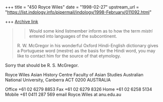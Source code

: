 +++
title = "450 Royce Wiles"
date = "1998-02-27"
upstream_url = "https://list.indology.info/pipermail/indology/1998-February/011092.html"

+++
[Archive link](https://list.indology.info/pipermail/indology/1998-February/011092.html)

>>Would some kind listmember inform as to how the term *mistri* entered
>>into languages of the subcontinent.
>
>R. W. McGregor in his wonderful Oxford Hindi-English dictionary gives a
>Portuguese word (mestre) as the basis for the Hindi word, you may like to
>contact him for the source of that etymology.

Sorry that should be R. S. McGregor.



Royce Wiles
Asian History Centre
Faculty of Asian Studies
Australian National University, Canberra ACT 0200
AUSTRALIA

Office  +61 02 6279 8853       Fax +61 02 6279 8326
Home    +61 02 6258 5134       Mobile +61 0411 287 569
email   Royce.Wiles at anu.edu.au



